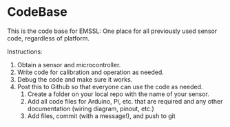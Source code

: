 # CodeBase
This is the code base for EMSSL: One place for all previously used sensor code, regardless of platform. 

Instructions:
1. Obtain a sensor and microcontroller.
2. Write code for calibration and operation as needed. 
3. Debug the code and make sure it works. 
4. Post this to Github so that everyone can use the code as needed. 
    1. Create a folder on your local repo with the name of your sensor.
    2. Add all code files for Arduino, Pi, etc. that are required and any other documentation (wiring diagram, pinout, etc.)
    3. Add files, commit (with a message!), and push to git
